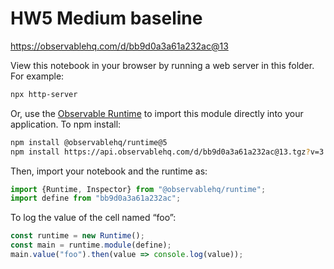 # HW5 Medium baseline

https://observablehq.com/d/bb9d0a3a61a232ac@13

View this notebook in your browser by running a web server in this folder. For
example:

~~~sh
npx http-server
~~~

Or, use the [Observable Runtime](https://github.com/observablehq/runtime) to
import this module directly into your application. To npm install:

~~~sh
npm install @observablehq/runtime@5
npm install https://api.observablehq.com/d/bb9d0a3a61a232ac@13.tgz?v=3
~~~

Then, import your notebook and the runtime as:

~~~js
import {Runtime, Inspector} from "@observablehq/runtime";
import define from "bb9d0a3a61a232ac";
~~~

To log the value of the cell named “foo”:

~~~js
const runtime = new Runtime();
const main = runtime.module(define);
main.value("foo").then(value => console.log(value));
~~~
